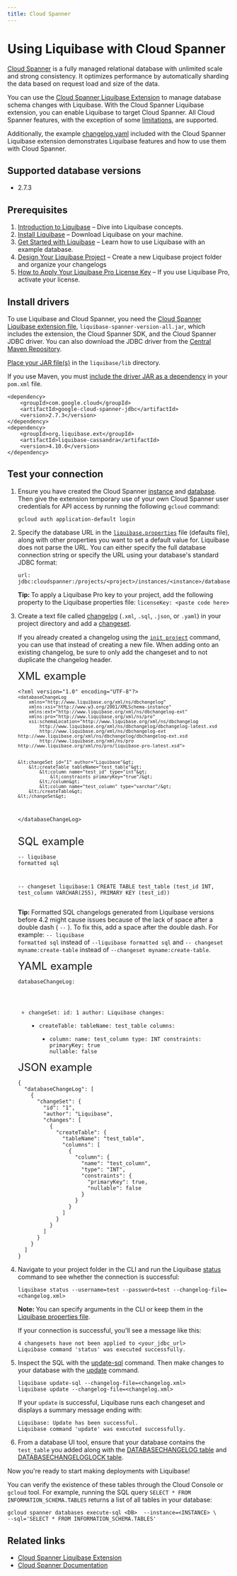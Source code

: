 ```yaml
---
title: Cloud Spanner
---
```


<h1>Using Liquibase with Cloud Spanner</h1>
<p><a href="https://cloud.google.com/spanner">Cloud Spanner</a> is a fully managed relational database with unlimited scale and strong consistency. It optimizes performance by automatically sharding the data based on request load and size of the data.</p>
<p>You can use the <a href="https://github.com/cloudspannerecosystem/liquibase-spanner">Cloud Spanner Liquibase Extension</a> to manage database schema changes with Liquibase. With the Cloud Spanner Liquibase extension, you can enable Liquibase to target Cloud Spanner. All Cloud Spanner features, with the exception of some <a href="https://github.com/cloudspannerecosystem/liquibase-spanner/blob/master/limitations.md">limitations</a>, are supported.</p>
<p>Additionally, the example <a href="https://github.com/cloudspannerecosystem/liquibase-spanner/blob/master/example/changelog.yaml">changelog.yaml</a> included with the Cloud Spanner Liquibase extension demonstrates Liquibase features and how to use them with Cloud Spanner.</p>
<h2>Supported database versions</h2>
<ul>
    <li>2.7.3</li>
</ul>
<h2>Prerequisites</h2>
<ol>
    <li value="1"><a href="https://docs.liquibase.com/concepts/introduction-to-liquibase.html" class="MCXref xref">Introduction to Liquibase</a> – Dive into Liquibase concepts.</li>
    <li value="2"><a href="https://docs.liquibase.com/start/install/home.html" class="MCXref xref">Install Liquibase</a> – Download Liquibase on your machine.</li>
    <li value="3"><a href="https://docs.liquibase.com/start/home.html" class="MCXref xref">Get Started with Liquibase</a> – Learn how to use Liquibase with an example database.</li>
    <li value="4"><a href="https://docs.liquibase.com/start/design-liquibase-project.html" class="MCXref xref">Design Your Liquibase Project</a> – Create a new <span class="mc-variable General.Liquibase variable">Liquibase</span> project folder and organize your changelogs</li>
    <li value="5"><a href="https://docs.liquibase.com/workflows/liquibase-pro/how-to-apply-your-liquibase-pro-license-key.html" class="MCXref xref">How to Apply Your Liquibase Pro License Key</a> – If you use <span class="mc-variable General.LBPro variable">Liquibase Pro</span>, activate your license.</li>
</ol>
<h2>Install drivers</h2>
<p>To use Liquibase and Cloud Spanner, you need the  <a href="https://github.com/cloudspannerecosystem/liquibase-spanner/releases">Cloud Spanner Liquibase extension file</a>, <code>liquibase-spanner-version-all.jar</code>, which includes the extension, the Cloud Spanner SDK, and the Cloud Spanner JDBC driver. You can also download the JDBC driver from the <a href="https://mvnrepository.com/artifact/com.google.cloud/google-cloud-spanner-jdbc">Central Maven Repository</a>.</p>
<p> 
<a href="https://docs.liquibase.com/workflows/liquibase-community/adding-and-updating-liquibase-drivers.html">Place your JAR file(s)</a> in the <code>liquibase/lib</code> directory.</p><p> If you use Maven, you must <a href="https://docs.liquibase.com/tools-integrations/maven/maven-pom-file.html">include the driver JAR&#160;as a dependency</a> in your <code>pom.xml</code> file.</p><pre xml:space="preserve"><code class="language-text">&lt;dependency&gt;
    &lt;groupId&gt;com.google.cloud&lt;/groupId&gt;
    &lt;artifactId&gt;google-cloud-spanner-jdbc&lt;/artifactId&gt;
    &lt;version&gt;2.7.3&lt;/version&gt;
&lt;/dependency&gt;
&lt;dependency&gt;
    &lt;groupId&gt;org.liquibase.ext&lt;/groupId&gt;
    &lt;artifactId&gt;liquibase-cassandra&lt;/artifactId&gt;
    &lt;version&gt;4.10.0&lt;/version&gt;
&lt;/dependency&gt;</code></pre>

<h2 id="test-your-connection">Test your connection</h2>
<ol>
    <li value="1">Ensure you have created the Cloud Spanner <a href="https://cloud.google.com/spanner/docs/quickstart-console#create_an_instance">instance</a> and  <a href="https://cloud.google.com/spanner/docs/quickstart-console#create_a_database">database</a>. Then give the extension temporary use of your own Cloud Spanner user credentials for API access by running the following <code>gcloud</code> command:</li><pre><code class="language-text">gcloud auth application-default login</code></pre>
    <li value="2">Specify the database URL in the <code><a href="https://docs.liquibase.com/concepts/connections/creating-config-properties.html"><span class="mc-variable General.liquiPropFile variable">liquibase.properties</span></a></code> file (defaults file), along with other properties you want to set a default value for. Liquibase does not parse the URL. You can  either specify the full database connection string or specify the URL using your database's standard JDBC format:</li><pre xml:space="preserve"><code class="language-text">url: jdbc:cloudspanner:/projects/&lt;project&gt;/instances/&lt;instance&gt;/databases/&lt;database&gt;</code></pre>
    <p class="tip" data-mc-autonum="&lt;b&gt;Tip: &lt;/b&gt;"><span class="autonumber"><span><b>Tip: </b></span></span>To apply a <span class="mc-variable General.LBPro variable">Liquibase Pro</span> key to your project, add the following property to the Liquibase properties file: <code>licenseKey: &lt;paste code here&gt;</code></p>
</ol>
<ol start="3">
    <li value="3">Create a text file called <a href="https://docs.liquibase.com/concepts/changelogs/home.html">changelog</a> (<code>.xml</code>, <code>.sql</code>, <code>.json</code>, or <code>.yaml</code>) in your project directory and add a <a href="https://docs.liquibase.com/concepts/changelogs/changeset.html">changeset</a>.</li>
    <p>If you already created a <span class="mc-variable General.changelog variable">changelog</span> using the <code><a href="https://docs.liquibase.com/commands/init/project.html" class="MCXref xref">init project</a></code> command, you can use that instead of creating a new file. When adding onto an existing <span class="mc-variable General.changelog variable">changelog</span>, be sure to only add the <span class="mc-variable General.changeset variable">changeset</span> and to not duplicate the <span class="mc-variable General.changelog variable">changelog</span> header.</p>
    <a style="font-size: 18pt;">XML example</a>
        <pre xml:space="preserve"><code class="language-xml">&lt;?xml version="1.0" encoding="UTF-8"?&gt;
<code>&lt;databaseChangeLog
    xmlns="http://www.liquibase.org/xml/ns/dbchangelog"
    xmlns:xsi="http://www.w3.org/2001/XMLSchema-instance"
    xmlns:ext="http://www.liquibase.org/xml/ns/dbchangelog-ext"
    xmlns:pro="http://www.liquibase.org/xml/ns/pro"
    xsi:schemaLocation="http://www.liquibase.org/xml/ns/dbchangelog
        http://www.liquibase.org/xml/ns/dbchangelog/dbchangelog-latest.xsd
        http://www.liquibase.org/xml/ns/dbchangelog-ext http://www.liquibase.org/xml/ns/dbchangelog/dbchangelog-ext.xsd
        http://www.liquibase.org/xml/ns/pro http://www.liquibase.org/xml/ns/pro/liquibase-pro-latest.xsd"&gt;</code>

    &lt;changeSet id="1" author="Liquibase"&gt;
        &lt;createTable tableName="test_table"&gt;
            &lt;column name="test_id" type="int"&gt;
                &lt;constraints primaryKey="true"/&gt;
            &lt;/column&gt;
            &lt;column name="test_column" type="varchar"/&gt;
        &lt;/createTable&gt;
    &lt;/changeSet&gt;

&lt;/databaseChangeLog&gt;</code></pre>

<a style="font-size: 18pt;">SQL example</a>
    <pre xml:space="preserve"><code class="language-sql">-- liquibase formatted sql

-- changeset liquibase:1
CREATE TABLE test_table (test_id INT, test_column VARCHAR(255), PRIMARY KEY (test_id))</code></pre>
                                                    <p class="tip" data-mc-autonum="&lt;b&gt;Tip: &lt;/b&gt;"><span class="autonumber"><span><b>Tip: </b></span></span>Formatted SQL <span class="mc-variable General.changelog variable">changelog</span>s generated from Liquibase versions before 4.2 might cause issues because of the lack of space after a double dash ( <code>--</code> ). To fix this, add a space after the double dash. For example: <code>--&#160;liquibase formatted sql</code> instead of <code>--liquibase formatted sql</code> and <code>--&#160;changeset myname:create-table</code> instead of <code>--changeset myname:create-table</code>.</p>

<a style="font-size: 18pt;">YAML example</a>
                                                <pre xml:space="preserve"><code class="language-yaml">databaseChangeLog:
   - changeSet:
       id: 1
       author: Liquibase
       changes:
       - createTable:
           tableName: test_table
           columns:
           - column:
               name: test_column
               type: INT
               constraints:
                   primaryKey:  true
                   nullable:  false</code></pre>

<a style="font-size: 18pt;">JSON example</a>
<pre><code class="language-json">{
  "databaseChangeLog": [
    {
      "changeSet": {
        "id": "1",
        "author": "Liquibase",
        "changes": [
          {
            "createTable": {
              "tableName": "test_table",
              "columns": [
                {
                  "column": {
                    "name": "test_column",
                    "type": "INT",
                    "constraints": {
                      "primaryKey": true,
                      "nullable": false
                    }
                  }
                }
              ]
            }
          }
        ]
      }
    }
  ]
}</code></pre>

<li value="4">Navigate to your project folder in the CLI and run the Liquibase&#160;<a href="https://docs.liquibase.com/commands/change-tracking/status.html" class="MCXref xref">status</a> command to see whether the connection is successful:</li><pre xml:space="preserve"><code class="language-text">liquibase status --username=test --password=test --changelog-file=&lt;changelog.xml&gt;</code></pre>
<p class="note" data-mc-autonum="&lt;b&gt;Note: &lt;/b&gt;"><span class="autonumber"><span><b>Note: </b></span></span>You can specify arguments in the CLI or keep them in the <a href="https://docs.liquibase.com/concepts/connections/creating-config-properties.html">Liquibase properties file</a>.</p>
<p>If your connection is successful, you'll see a message like this:</p><pre xml:space="preserve"><code class="language-text">4 changesets have not been applied to &lt;your_jdbc_url&gt;
Liquibase command 'status' was executed successfully.</code></pre>
<li value="5">Inspect the SQL with  the <a href="https://docs.liquibase.com/commands/update/update-sql.html" class="MCXref xref">update-sql</a> command. Then make changes to your database with the <a href="https://docs.liquibase.com/commands/update/update.html" class="MCXref xref">update</a> command.</li><pre xml:space="preserve"><code class="language-text">liquibase update-sql --changelog-file=&lt;changelog.xml&gt;
liquibase update --changelog-file=&lt;changelog.xml&gt;</code></pre>
<p>If your <code>update</code> is successful, Liquibase runs each <span class="mc-variable General.changeset variable">changeset</span> and displays a summary message ending with:</p><pre xml:space="preserve"><code class="language-text">Liquibase: Update has been successful.
Liquibase command 'update' was executed successfully.</code></pre>
<li value="6">From a database UI tool, ensure that your database contains the <code>test_table</code> you added along with the <a href="https://docs.liquibase.com/concepts/tracking-tables/databasechangelog-table.html" class="MCXref xref">DATABASECHANGELOG table</a> and <a href="https://docs.liquibase.com/concepts/tracking-tables/databasechangeloglock-table.html" class="MCXref xref">DATABASECHANGELOGLOCK table</a>.</li>
</ol>
<p>Now you're ready to start making deployments with Liquibase!</p>
<p>You can verify the existence of these tables through the Cloud Console or <code>gcloud</code> tool. For example, running the SQL query <code>SELECT * FROM INFORMATION_SCHEMA.TABLES</code> returns a list of all tables in your database:</p><pre><code class="language-text">gcloud spanner databases execute-sql &lt;DB&gt;  --instance=&lt;INSTANCE&gt; \
--sql='SELECT * FROM INFORMATION_SCHEMA.TABLES'</code></pre>
<h2>Related links</h2>
<ul>
<li><a href="https://github.com/cloudspannerecosystem/liquibase-spanner">Cloud Spanner Liquibase Extension</a>
</li>
<li><a href="https://cloud.google.com/spanner/docs/quickstart-console">Cloud Spanner Documentation</a>
</li>
</ul>
